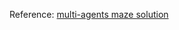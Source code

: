 Reference:  [multi-agents maze solution](https://era.library.ualberta.ca/items/3237902c-ce18-415f-b73c-f8b7c106ab89/view/c4b23fb1-2763-4569-a08a-a33c040f53e5/Alian_Hamid_202207_MSc.pdf)
